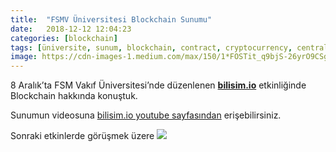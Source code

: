 ```yaml
---
title:  "FSMV Üniversitesi Blockchain Sunumu"
date:   2018-12-12 12:04:23
categories: [blockchain]
tags: [üniversite, sunum, blockchain, contract, cryptocurrency, centralized, decentralized, distributed, sanal, para, dijital, kripto, byzantine, bizans, general, Distributed, Legder, Bitcoin, Block, Mehmet Cem Yücel, Mehmet, Cem, Yucel, Yücel, blockchainturk, blockchainturk.net]
image: https://cdn-images-1.medium.com/max/150/1*FOSTit_q9bjS-26yrO9CSg.jpeg
---
```


8 Aralık’ta FSM Vakıf Üniversitesi’nde düzenlenen <a style="font-weight:bold" href="http://bilisim.io?utm_source=mehmetcemyucel.com&utm_medium=refferal&utm_campaign=blog" target="_blank">bilisim.io</a> etkinliğinde Blockchain hakkında konuştuk. 

Sunumun videosuna [bilisim.io youtube sayfasından](https://youtu.be/d5lv2a_Tx2o?t=1245) erişebilirsiniz. 

Sonraki etkinlerde görüşmek üzere
![](https://cdn-images-1.medium.com/max/800/1*FOSTit_q9bjS-26yrO9CSg.jpeg)

